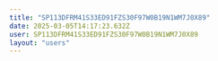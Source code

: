 ```yaml
---
title: "SP113DFRM41S33ED91FZS30F97W0B19N1WM7J0X89"
date: 2025-03-05T14:17:23.632Z
user: SP113DFRM41S33ED91FZS30F97W0B19N1WM7J0X89
layout: "users"
---
```

    